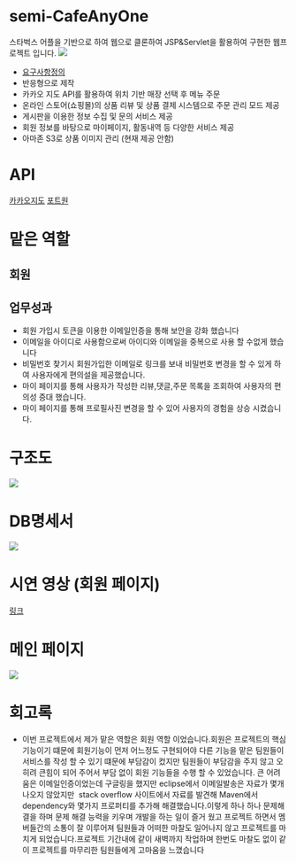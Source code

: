 <div>
  <h1>semi-CafeAnyOne</h1>
  스타벅스 어플을 기반으로 하여 웹으로 클론하여 JSP&Servlet을 활용하여 구현한 웹프로젝트 입니다.
  <img src="https://github.com/galyeonsu/CafeAnyOne/assets/149341822/34eddfaa-6d34-400f-856a-5777725f4cbd">
  <div>
    <ul>
      <li><a href="https://near-blackbird-72e.notion.site/18c0d6f8e278438a9fa661e6594792be">요구사항정의</a></li>
      <li>반응형으로 제작</li>
       <li>카카오 지도 API를 활용하여 위치 기반 매장 선택 후 메뉴 주문</li>
       <li>온라인 스토어(쇼핑몰)의 상품 리뷰 및 상품 결제 시스템으로 주문 관리 모드 제공</li>
       <li>게시판을 이용한 정보 수집 및 문의 서비스 제공</li>
       <li>회원 정보를 바탕으로 마이페이지, 활동내역 등 다양한 서비스 제공</li>
       <li>아마존 S3로 상품 이미지 관리 (현재 제공 안함)</li>
    </ul>
  </div>
  <div>
    <h1>API</h1>
    <a href="https://apis.map.kakao.com/">카카오지도</a>
    <a href="https://portone.io/korea/ko">포트원</a>
  </div>
  <div>
    <h1>맡은 역할</h1>
    <h2>회원</h2>
    <h2>업무성과</h2>
    <ul>
      <li>회원 가입시 토큰을 이용한 이메일인증을 통해 보안을 강화 했습니다 </li>
      <li>이메일을 아이디로 사용함으로써 아이디와 이메일을 중복으로 사용 할 수없게 했습니다</li>
      <li>비밀번호 찾기시 회원가입한 이메일로 링크를 보내 비밀번호 변경을 할 수 있게 하여 사용자에게 편의설을 제공했습니다.</li>
      <li>마이 페이지를 통해 사용자가 작성한 리뷰,댓글,주문 목록을 조회하여 사용자의 편의성 증대 했습니다.  </li>
      <li>마이 페이지를 통해 프로필사진 변경을 할 수 있어 사용자의 경험을 상승 시켰습니다. </li>
    </ul>
  </div>
  <div>
    <h1>구조도</h1>
    <img src="https://github.com/galyeonsu/CafeAnyOne/assets/149341822/e0b563f1-cc60-46ef-8b37-94d2ff1ce023">
  </div>
  <div>
    <h1>DB명세서</h1>
    <img src="https://github.com/galyeonsu/CafeAnyOne/assets/149341822/d80ae4ec-5ff4-4300-b832-a965d798ae0e">
  </div>
  <div>
    <h1>시연 영상 (회원 페이지)</h1>
    <a href="https://www.youtube.com/watch?v=jfQM9xa1ZDY&t=2s">링크</a>
  </div>
  <div>
    <h1>메인 페이지</h1>
    <img src="https://github.com/galyeonsu/CafeAnyOne/assets/149341822/a9f8aee1-d501-4dd8-8f65-f299fe2a5cdd">
  </div>
  <div>
  <h1>
    회고록
  </h1>
    <ul>
      <li>
이번 프로젝트에서 제가 맡은 역할은 회원 역할 이었습니다.회원은 프로젝트의 핵심 기능이기 떄문에 회원기능이 먼저 어느정도 구현되어야 다른 기능을 맡은 팀원들이 서비스를 작성 할 수 있기 떄문에 부담감이 컸지만 팀원들이 부담감을 주지 않고 오히려 큰힘이 되어 주어서 부담 없이 회원 기능들을 수행 할 수 있었습니다. 큰 어려움은 이메일인증이었는데 구글링을 했지만 eclipse에서 이메일발송은 자료가 몇개 나오지 않았지만  stack overflow 사이트에서 자료를 발견해 Maven에서 dependency와 몇가지 프로퍼티를 추가해 해결했습니다.이렇게 하나 하나 문제해결을 하며 문제 해결 능력을 키우며 개발을 하는 일이 즐거 웠고
        프로젝트 하면서 멤버들간의 소통이 잘 이루어져 팀원들과 어떠한 마찰도 일어나지 않고 프로젝트를 마치게 되었습니다.프로젝트 기간내에 같이 새벽까지 작업하며 한번도 마찰도 없이 같이 프로젝트를 마무리한 팀원들에게 고마움을 느꼈습니다
      </li>
    </ul>
    
  </div>
</div>

